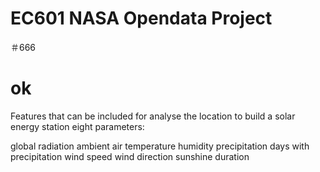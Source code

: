 # EC601 NASA Opendata Project
＃666
# ok

Features that can be included for analyse the location to build a solar energy station
eight parameters:

global radiation
ambient air temperature
humidity
precipitation
days with precipitation
wind speed
wind direction
sunshine duration
